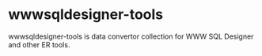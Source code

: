 wwwsqldesigner-tools
====================

wwwsqldesigner-tools is data convertor collection for WWW SQL Designer and other ER tools.
